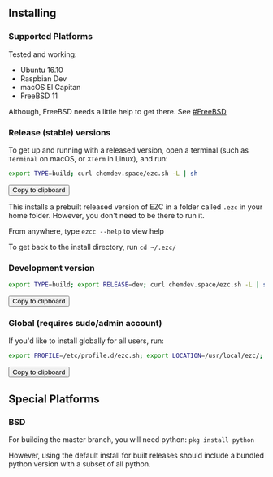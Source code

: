 
## Installing

### Supported Platforms

Tested and working:

  * Ubuntu 16.10
  * Raspbian Dev
  * macOS El Capitan
  * FreeBSD 11

Although, FreeBSD needs a little help to get there. See [#FreeBSD](./#/installing?id=bsd)


### Release (stable) versions

To get up and running with a released version, open a terminal (such as `Terminal` on macOS, or `XTerm` in Linux), and run:

```bash
export TYPE=build; curl chemdev.space/ezc.sh -L | sh
```

<button class="btn" data-clipboard-text='curl chemdev.space/ezc.sh -L | sh'>
    Copy to clipboard
</button>

This installs a prebuilt released version of EZC in a folder called `.ezc` in your home folder. However, you don't need to be there to run it.

From anywhere, type `ezcc --help` to view help

To get back to the install directory, run `cd ~/.ezc/`

### Development version

```bash
export TYPE=build; export RELEASE=dev; curl chemdev.space/ezc.sh -L | sh
```
<button class="btn" data-clipboard-text='export TYPE=build; export RELEASE=dev; curl chemdev.space/ezc.sh -L | sh'>
    Copy to clipboard
</button>


### Global (requires sudo/admin account)

If you'd like to install globally for all users, run:

```bash
export PROFILE=/etc/profile.d/ezc.sh; export LOCATION=/usr/local/ezc/; curl chemdev.space/ezc.sh -L | sh
```

<button class="btn" data-clipboard-text='export PROFILE=/etc/profile.d/ezc.sh; export LOCATION=/usr/local/ezc/; curl chemdev.space/ezc.sh -L | sh'>
    Copy to clipboard
</button>


## Special Platforms

### BSD

For building the master branch, you will need python: `pkg install python`

However, using the default install for built releases should include a bundled python version with a subset of all python.
